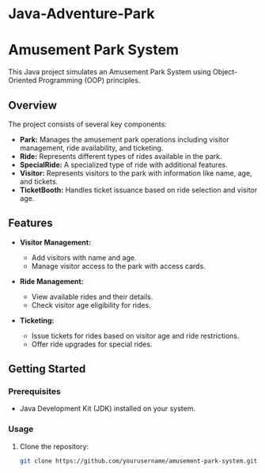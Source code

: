 # Java-Adventure-Park

# Amusement Park System

This Java project simulates an Amusement Park System using Object-Oriented Programming (OOP) principles.

## Overview

The project consists of several key components:

- **Park:** Manages the amusement park operations including visitor management, ride availability, and ticketing.
- **Ride:** Represents different types of rides available in the park.
- **SpecialRide:** A specialized type of ride with additional features.
- **Visitor:** Represents visitors to the park with information like name, age, and tickets.
- **TicketBooth:** Handles ticket issuance based on ride selection and visitor age.

## Features

- **Visitor Management:**
  - Add visitors with name and age.
  - Manage visitor access to the park with access cards.

- **Ride Management:**
  - View available rides and their details.
  - Check visitor age eligibility for rides.

- **Ticketing:**
  - Issue tickets for rides based on visitor age and ride restrictions.
  - Offer ride upgrades for special rides.

## Getting Started

### Prerequisites

- Java Development Kit (JDK) installed on your system.

### Usage

1. Clone the repository:

   ```bash
   git clone https://github.com/yourusername/amusement-park-system.git
